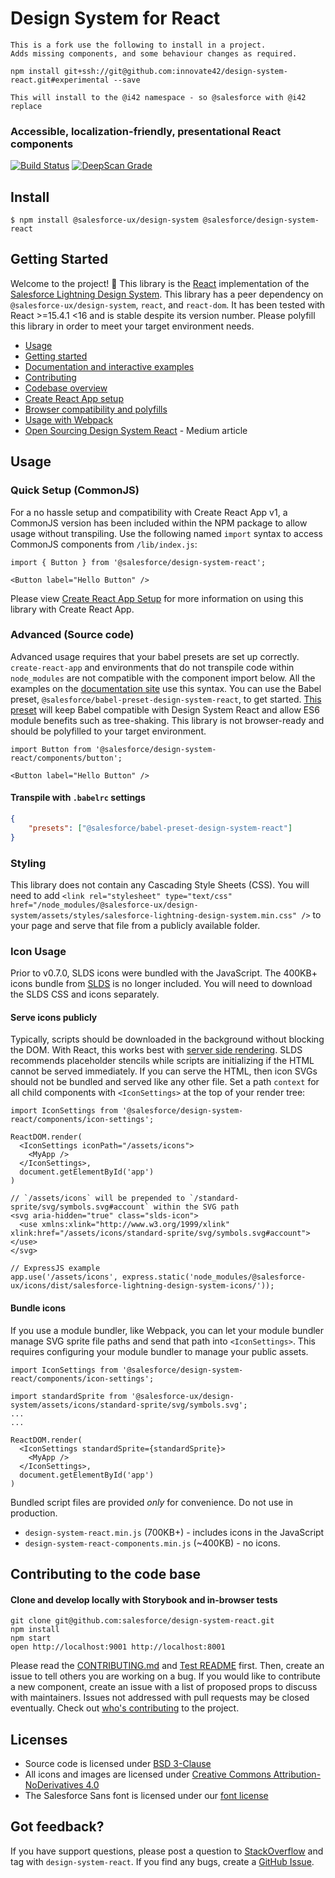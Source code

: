 # Design System for React

	This is a fork use the following to install in a project.
	Adds missing components, and some behaviour changes as required.
	 
	npm install git+ssh://git@github.com:innovate42/design-system-react.git#experimental --save
	
	This will install to the @i42 namespace - so @salesforce with @i42 replace   

### Accessible, localization-friendly, presentational React components

[![Build Status](https://api.travis-ci.org/salesforce/design-system-react.svg?branch=master)](https://travis-ci.org/salesforce/design-system-react) [![DeepScan Grade](https://deepscan.io/api/projects/1475/branches/4666/badge/grade.svg)](https://deepscan.io/dashboard/#view=project&pid=1475&bid=4666)

## Install

```
$ npm install @salesforce-ux/design-system @salesforce/design-system-react
```

## Getting Started

Welcome to the project! :wave: This library is the [React](https://facebook.github.io/react/) implementation of the [Salesforce Lightning Design System](https://www.lightningdesignsystem.com/). This library has a peer dependency on `@salesforce-ux/design-system`, `react`, and `react-dom`. It has been tested with React >=15.4.1 <16 and is stable despite its version number. Please polyfill this library in order to meet your target environment needs.

* [Usage](#usage)
* [Getting started](https://react.lightningdesignsystem.com/getting-started/)
* [Documentation and interactive examples](https://react.lightningdesignsystem.com)
* [Contributing](CONTRIBUTING.md)
* [Codebase overview](docs/codebase-overview.md)
* [Create React App setup](docs/create-react-app.md)
* [Browser compatibility and polyfills](docs/browser-compatibility.md)
* [Usage with Webpack](docs/webpack.md)
* [Open Sourcing Design System React](https://engineering.salesforce.com/open-sourcing-design-system-react-9be45b8bb127) - Medium article

## Usage

### Quick Setup (CommonJS)

For a no hassle setup and compatibility with Create React App v1, a CommonJS version has been included within the NPM package to allow usage without transpiling. Use the following named `import` syntax to access CommonJS components from `/lib/index.js`:

```
import { Button } from '@salesforce/design-system-react';

<Button label="Hello Button" />
```

Please view [Create React App Setup](docs/create-react-app.md) for more information on using this library with Create React App.

### Advanced (Source code)

Advanced usage requires that your babel presets are set up correctly. `create-react-app` and environments that do not transpile code within `node_modules` are not compatible with the component import below. All the examples on the [documentation site](https://react.lightningdesignsystem.com/) use this syntax. You can use the Babel preset, `@salesforce/babel-preset-design-system-react`, to get started. [This preset](https://npmjs.com/package/@salesforce/babel-preset-design-system-react) will keep Babel compatible with Design System React and allow ES6 module benefits such as tree-shaking. This library is not browser-ready and should be polyfilled to your target environment.

```
import Button from '@salesforce/design-system-react/components/button';

<Button label="Hello Button" />
```

#### Transpile with `.babelrc` settings

```json
{
	"presets": ["@salesforce/babel-preset-design-system-react"]
}
```
### Styling

This library does not contain any Cascading Style Sheets (CSS). You will need to add `<link rel="stylesheet" type="text/css"  href="/node_modules/@salesforce-ux/design-system/assets/styles/salesforce-lightning-design-system.min.css" />` to your page and serve that file from a publicly available folder.

### Icon Usage

Prior to v0.7.0, SLDS icons were bundled with the JavaScript. The 400KB+ icons bundle from [SLDS](https://www.lightningdesignsystem.com/) is no longer included. You will need to download the SLDS CSS and icons separately.

#### Serve icons publicly

Typically, scripts should be downloaded in the background without blocking the DOM. With React, this works best with [server side rendering](https://reactjs.org/docs/react-dom-server.html#rendertostaticmarkup). SLDS recommends placeholder stencils while scripts are initializing if the HTML cannot be served immediately. If you can serve the HTML, then icon SVGs should not be bundled and served like any other file. Set a path `context` for all child components with `<IconSettings>` at the top of your render tree:

```
import IconSettings from '@salesforce/design-system-react/components/icon-settings';

ReactDOM.render(
  <IconSettings iconPath="/assets/icons">
    <MyApp />
  </IconSettings>,
  document.getElementById('app')
)

// `/assets/icons` will be prepended to `/standard-sprite/svg/symbols.svg#account` within the SVG path
<svg aria-hidden="true" class="slds-icon">
  <use xmlns:xlink="http://www.w3.org/1999/xlink" xlink:href="/assets/icons/standard-sprite/svg/symbols.svg#account"></use>
</svg>
```

```
// ExpressJS example
app.use('/assets/icons', express.static('node_modules/@salesforce-ux/icons/dist/salesforce-lightning-design-system-icons/'));
```

#### Bundle icons

If you use a module bundler, like Webpack, you can let your module bundler manage SVG sprite file paths and send that path into `<IconSettings>`. This requires configuring your module bundler to manage your public assets.

```
import IconSettings from '@salesforce/design-system-react/components/icon-settings';

import standardSprite from '@salesforce-ux/design-system/assets/icons/standard-sprite/svg/symbols.svg';
...
...

ReactDOM.render(
  <IconSettings standardSprite={standardSprite}>
    <MyApp />
  </IconSettings>,
  document.getElementById('app')
)
```

Bundled script files are provided _only_ for convenience. Do not use in production.

* `design-system-react.min.js` (700KB+) - includes icons in the JavaScript
* `design-system-react-components.min.js` (~400KB) - no icons.

## Contributing to the code base

#### Clone and develop locally with Storybook and in-browser tests

```
git clone git@github.com:salesforce/design-system-react.git
npm install
npm start
open http://localhost:9001 http://localhost:8001
```

Please read the [CONTRIBUTING.md](CONTRIBUTING.md) and [Test README](/tests/README.md) first. Then, create an issue to tell others you are working on a bug. If you would like to contribute a new component, create an issue with a list of proposed props to discuss with maintainers. Issues not addressed with pull requests may be closed eventually. Check out [who's contributing](https://github.com/salesforce/design-system-react/graphs/contributors) to the project.

## Licenses

* Source code is licensed under [BSD 3-Clause](https://git.io/sfdc-license)
* All icons and images are licensed under [Creative Commons Attribution-NoDerivatives 4.0](https://github.com/salesforce/licenses/blob/master/LICENSE-icons-images.txt)
* The Salesforce Sans font is licensed under our [font license](https://github.com/salesforce/licenses/blob/master/LICENSE-font.txt)

## Got feedback?

If you have support questions, please post a question to [StackOverflow](https://stackoverflow.com/questions/tagged/design-system-react) and tag with `design-system-react`. If you find any bugs, create a [GitHub Issue](https://github.com/salesforce/design-system-react/issues).
